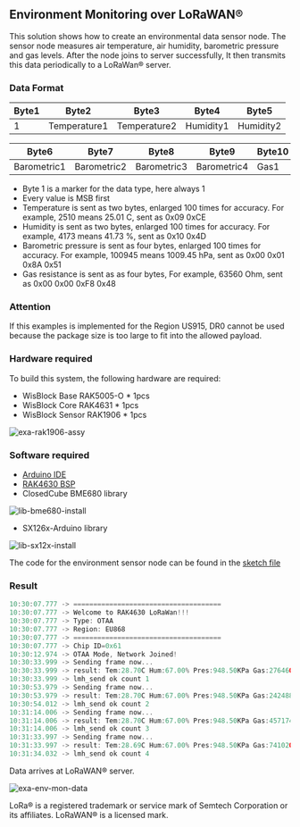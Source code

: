 ## Environment Monitoring over LoRaWAN®
This solution shows how to create an environmental data sensor node. The sensor node measures air temperature, air humidity, barometric pressure and gas levels. After the node joins to server successfully, It then transmits this data periodically to a LoRaWan® server. 

### Data Format 

| Byte1 | Byte2        | Byte3        | Byte4     | Byte5     |
| ----- | ------------ | ------------ | --------- | --------- |
| 1     | Temperature1 | Temperature2 | Humidity1 | Humidity2 |

| Byte6       | Byte7       | Byte8       | Byte9       | Byte10 | Byte11 | Byte12 | Byte13 |
| ----------- | ----------- | ----------- | ----------- | ------ | ------ | ------ | ------ |
| Barometric1 | Barometric2 | Barometric3 | Barometric4 | Gas1   | Gas2   | Gas3   | Gas4   |


  - Byte 1 is a marker for the data type, here always 1    
  - Every value is MSB first
  - Temperature is sent as two bytes, enlarged 100 times for accuracy. For example, 2510 means 25.01 C, sent as  0x09 0xCE
  - Humidity is sent as two bytes, enlarged 100 times for accuracy. For example, 4173 means 41.73 %, sent as  0x10 0x4D
  - Barometric pressure is sent as four bytes, enlarged 100 times for accuracy. For example, 100945 means 1009.45 hPa, sent as 0x00 0x01 0x8A 0x51
  - Gas resistance is sent as as four bytes,  For example, 63560 Ohm, sent as 0x00 0x00 0xF8 0x48

### Attention
If this examples is implemented for the Region US915, DR0 cannot be used because the package size is too large to fit into the allowed payload.    

### Hardware required
To build this system, the following hardware are required:

- WisBlock Base RAK5005-O * 1pcs   
- WisBlock Core RAK4631 * 1pcs   
- WisBlock Sensor RAK1906 * 1pcs    

![exa-rak1906-assy](../../../../assets/repo/exa-rak1906-assy.png)

### Software required



- [Arduino IDE](https://www.arduino.cc/en/Main/Software)
- [RAK4630 BSP](https://github.com/RAKWireless/RAK-nRF52-Arduino)    
- ClosedCube BME680 library

![lib-bme680-install](../../../../assets/Arduino/lib-bme680-install.png)

- SX126x-Arduino library

![lib-sx12x-install](../../../../assets/Arduino/lib-sx12x-install.png)

The code for the environment sensor node can be found in the [sketch file](https://github.com/RAKWireless/WisBlock/blob/master/examples/RAK4630/solutions/Environment_Monitoring/Environment_Monitoring.ino)

<!--
The code for the environment sensor node is as follows:
```cpp
#include <Arduino.h>
#include <LoRaWan-RAK4630.h> //http://librarymanager/ALL#SX126x-Arduino
#include <SPI.h>

#include <Wire.h>
#include "ClosedCube_BME680.h" //http://librarymanager/ALL#ClosedCube_BME680_Arduino
#include <U8g2lib.h>       //http://librarymanager/ALL#u8g2

U8G2_SSD1306_128X64_NONAME_F_HW_I2C u8g2(U8G2_R0);
ClosedCube_BME680 bme680;

// RAK4630 supply two LED
#ifndef LED_BUILTIN
#define LED_BUILTIN 35
#endif

#ifndef LED_BUILTIN2
#define LED_BUILTIN2 36
#endif

bool doOTAA = true;
#define SCHED_MAX_EVENT_DATA_SIZE APP_TIMER_SCHED_EVENT_DATA_SIZE /**< Maximum size of scheduler events. */
#define SCHED_QUEUE_SIZE 60  /**< Maximum number of events in the scheduler queue. */
#define LORAWAN_DATERATE DR_0 /*LoRaMac datarates definition, from DR_0 to DR_5*/
#define LORAWAN_TX_POWER TX_POWER_5 /*LoRaMac tx power definition, from TX_POWER_0 to TX_POWER_15*/
#define JOINREQ_NBTRIALS 3 /**< Number of trials for the join request. */
DeviceClass_t gCurrentClass = CLASS_A; /* class definition*/
lmh_confirm gCurrentConfirm = LMH_CONFIRMED_MSG; /* confirm/unconfirm packet definition*/
uint8_t gAppPort = LORAWAN_APP_PORT;   /* data port*/

/**@brief Structure containing LoRaWan parameters, needed for lmh_init()
 */
static lmh_param_t lora_param_init = {LORAWAN_ADR_ON, LORAWAN_DATERATE, LORAWAN_PUBLIC_NETWORK, JOINREQ_NBTRIALS, LORAWAN_TX_POWER, LORAWAN_DUTYCYCLE_OFF};

// Foward declaration
static void lorawan_has_joined_handler(void);
static void lorawan_rx_handler(lmh_app_data_t *app_data);
static void lorawan_confirm_class_handler(DeviceClass_t Class);
static void send_lora_frame(void);

/**@brief Structure containing LoRaWan callback functions, needed for lmh_init()
*/
static lmh_callback_t lora_callbacks = {BoardGetBatteryLevel, BoardGetUniqueId, BoardGetRandomSeed,
										lorawan_rx_handler, lorawan_has_joined_handler, lorawan_confirm_class_handler};

//OTAA keys
uint8_t nodeDeviceEUI[8] = {0x88, 0x88, 0x88, 0x88, 0x88, 0x88, 0x33, 0x33};
uint8_t nodeAppEUI[8] = {0xB8, 0x27, 0xEB, 0xFF, 0xFE, 0x39, 0x00, 0x00};
uint8_t nodeAppKey[16] = {0x88, 0x88, 0x88, 0x88, 0x88, 0x88, 0x88, 0x88, 0x88, 0x88, 0x88, 0x88, 0x22, 0x22, 0x22, 0x22};

// Private defination
#define LORAWAN_APP_DATA_BUFF_SIZE 64  /**< buffer size of the data to be transmitted. */
#define LORAWAN_APP_INTERVAL 20000 /**< Defines for user timer, the application data transmission interval. 20s, value in [ms]. */
static uint8_t m_lora_app_data_buffer[LORAWAN_APP_DATA_BUFF_SIZE]; //< Lora user application data buffer.
static lmh_app_data_t m_lora_app_data = {m_lora_app_data_buffer, 0, 0, 0, 0}; //< Lora user application data structure.

TimerEvent_t appTimer;
static uint32_t timers_init(void);
static uint32_t count = 0;
static uint32_t count_fail = 0;

void setup()
{
	pinMode(LED_BUILTIN, OUTPUT);
	digitalWrite(LED_BUILTIN, LOW);

  // Initialize LoRa chip.
  lora_rak4630_init();

	// Initialize Serial for debug output
	Serial.begin(115200);
	Serial.println("=====================================");
	Serial.println("Welcome to RAK4630 LoRaWan!!!");
  Serial.println("Type: OTAA");

#if defined(REGION_AS923)
    Serial.println("Region: AS923");
#elif defined(REGION_AU915)
    Serial.println("Region: AU915");
#elif defined(REGION_CN470)
    Serial.println("Region: CN470");
#elif defined(REGION_CN779)
    Serial.println("Region: CN779");
#elif defined(REGION_EU433)
    Serial.println("Region: EU433");
#elif defined(REGION_IN865)
    Serial.println("Region: IN865");
#elif defined(REGION_EU868)
    Serial.println("Region: EU868");
#elif defined(REGION_KR920)
    Serial.println("Region: KR920");
#elif defined(REGION_US915)
    Serial.println("Region: US915");
#elif defined(REGION_US915_HYBRID)
    Serial.println("Region: US915_HYBRID");
#else
    Serial.println("Please define a region in the compiler options.");
#endif
    Serial.println("=====================================");

  /* bme680 init */
  bme680_init();

  u8g2.begin();

	//creat a user timer to send data to server period
    uint32_t err_code;

  err_code = timers_init();
	if (err_code != 0)
	{
		Serial.printf("timers_init failed - %d\n", err_code);
	}

	// Setup the EUIs and Keys
	lmh_setDevEui(nodeDeviceEUI);
	lmh_setAppEui(nodeAppEUI);
	lmh_setAppKey(nodeAppKey);

	// Initialize LoRaWan
	err_code = lmh_init(&lora_callbacks, lora_param_init, doOTAA);
	if (err_code != 0)
	{
		Serial.printf("lmh_init failed - %d\n", err_code);
	}

	// Start Join procedure
  u8g2.clearBuffer();         // clear the internal memory
  u8g2.setFont(u8g2_font_ncenB10_tr); // choose a suitable font

  u8g2.drawStr(20, 39, "Joining ...");
  u8g2.sendBuffer(); // transfer internal memory to the display 
	lmh_join();
}

void loop()
{
	// Handle Radio events
	Radio.IrqProcess();
}

/**@brief LoRa function for handling HasJoined event.
 */
void lorawan_has_joined_handler(void)
{
  Serial.println("OTAA Mode, Network Joined!");
  u8g2.clearBuffer();         // clear the internal memory
  u8g2.setFont(u8g2_font_ncenB10_tr); // choose a suitable font

  u8g2.drawStr(20, 39, "Joined");
  u8g2.sendBuffer(); // transfer internal memory to the display
  //delay(2000);

  lmh_error_status ret = lmh_class_request(gCurrentClass);
	if (ret == LMH_SUCCESS)
  {
    delay(1000);
  	TimerSetValue(&appTimer, LORAWAN_APP_INTERVAL);
  	TimerStart(&appTimer);
  }
}

/**@brief Function for handling LoRaWan received data from Gateway
 *
 * @param[in] app_data  Pointer to rx data
 */
void lorawan_rx_handler(lmh_app_data_t *app_data)
{
	Serial.printf("LoRa Packet received on port %d, size:%d, rssi:%d, snr:%d, data:%s\n",
				  app_data->port, app_data->buffsize, app_data->rssi, app_data->snr, app_data->buffer);
}

void lorawan_confirm_class_handler(DeviceClass_t Class)
{
    Serial.printf("switch to class %c done\n", "ABC"[Class]);
    // Informs the server that switch has occurred ASAP
    m_lora_app_data.buffsize = 0;
    m_lora_app_data.port = gAppPort;
    lmh_send(&m_lora_app_data, gCurrentConfirm);
}

void send_lora_frame(void)
{
	if (lmh_join_status_get() != LMH_SET)
	{
		//Not joined, try again later
		return;
	}
  bme680_get();

    lmh_error_status error = lmh_send(&m_lora_app_data, gCurrentConfirm);
    if (error == LMH_SUCCESS)
    {
        count++;
        Serial.printf("lmh_send ok count %d\n", count);
    }
    else
    {
        count_fail++;
        Serial.printf("lmh_send fail count %d\n", count_fail);
    }
}

/**@brief Function for handling user timerout event.
 */
void tx_lora_periodic_handler(void)
{
   TimerSetValue(&appTimer, LORAWAN_APP_INTERVAL);
   TimerStart(&appTimer);
   Serial.println("Sending frame now...");
   send_lora_frame();
}

/**@brief Function for the Timer initialization.
 *
 * @details Initializes the timer module. This creates and starts application timers.
 */
uint32_t timers_init(void)
{
    TimerInit(&appTimer, tx_lora_periodic_handler);
    return 0;
}

void bme680_init()
{
  Wire.begin();
  bme680.init(0x76); // I2C address: 0x76 or 0x77
  bme680.reset();

  Serial.print("Chip ID=0x");
  Serial.println(bme680.getChipID(), HEX);

  // oversampling: humidity = x1, temperature = x2, pressure = x16
  bme680.setOversampling(BME680_OVERSAMPLING_X1, BME680_OVERSAMPLING_X2, BME680_OVERSAMPLING_X16);
  bme680.setIIRFilter(BME680_FILTER_3);
  bme680.setGasOn(300, 100); // 300 degree Celsius and 100 milliseconds 

  bme680.setForcedMode();
}
String data = "";
void bme680_get()
{
  char oled_data[32] = {0};
    Serial.print("result: ");
    uint32_t i = 0;
    memset(m_lora_app_data.buffer, 0, LORAWAN_APP_DATA_BUFF_SIZE);
    m_lora_app_data.port = gAppPort;

    double temp = bme680.readTemperature();
    double pres = bme680.readPressure();
    double hum = bme680.readHumidity();
      
    uint32_t gas = bme680.readGasResistance();

	data = "Tem:" + String(temp) + "C " + "Hum:" + String(hum) + "% " + "Pres:" + String(pres) + "KPa " + "Gas:" + String(gas) + "Ohms";
    Serial.println(data);

  // display bme680 sensor data on OLED
  u8g2.clearBuffer();         // clear the internal memory
  u8g2.setFont(u8g2_font_ncenB10_tr); // choose a suitable font

  memset(oled_data, 0, sizeof(oled_data));
  sprintf(oled_data, "T=%.2fC", temp);
  u8g2.drawStr(3, 15, oled_data);

  memset(oled_data, 0, sizeof(oled_data));
  snprintf(oled_data, 64, "RH=%.2f%%", hum);
  u8g2.drawStr(3, 30, oled_data);

  memset(oled_data, 0, sizeof(oled_data));
  sprintf(oled_data, "P=%.2fhPa", pres);
  u8g2.drawStr(3, 45, oled_data);

  memset(oled_data, 0, sizeof(oled_data));
  sprintf(oled_data, "G=%dOhms", gas);
  u8g2.drawStr(3, 60, oled_data);

  u8g2.sendBuffer(); // transfer internal memory to the display 
    
	uint16_t t = temp * 100;
	uint16_t h = hum * 100;
	uint32_t pre = pres * 100;
    
    //result: T=28.25C, RH=50.00%, P=958.57hPa, G=100406 Ohms
    m_lora_app_data.buffer[i++] = 0x01;
	m_lora_app_data.buffer[i++] = (uint8_t)(t >> 8);
    m_lora_app_data.buffer[i++] = (uint8_t)t;
	m_lora_app_data.buffer[i++] = (uint8_t)(h >> 8);
    m_lora_app_data.buffer[i++] = (uint8_t)h;
	m_lora_app_data.buffer[i++] = (uint8_t)((pre & 0xFF000000) >> 24);
	m_lora_app_data.buffer[i++] = (uint8_t)((pre & 0x00FF0000) >> 16);
	m_lora_app_data.buffer[i++] = (uint8_t)((pre & 0x0000FF00) >> 8);
    m_lora_app_data.buffer[i++] = (uint8_t)(pre & 0x000000FF);
	m_lora_app_data.buffer[i++] = (uint8_t)((gas & 0xFF000000) >> 24);
	m_lora_app_data.buffer[i++] = (uint8_t)((gas & 0x00FF0000) >> 16);
	m_lora_app_data.buffer[i++] = (uint8_t)((gas & 0x0000FF00) >> 8);
    m_lora_app_data.buffer[i++] = (uint8_t)(gas & 0x000000FF);
    m_lora_app_data.buffsize = i;
    bme680.setForcedMode();
}
```
-->
### Result

```js
10:30:07.777 -> =====================================
10:30:07.777 -> Welcome to RAK4630 LoRaWan!!!
10:30:07.777 -> Type: OTAA
10:30:07.777 -> Region: EU868
10:30:07.777 -> =====================================
10:30:07.777 -> Chip ID=0x61
10:30:12.974 -> OTAA Mode, Network Joined!
10:30:33.999 -> Sending frame now...
10:30:33.999 -> result: Tem:28.70C Hum:67.00% Pres:948.50KPa Gas:27646Ohms
10:30:33.999 -> lmh_send ok count 1
10:30:53.979 -> Sending frame now...
10:30:53.979 -> result: Tem:28.70C Hum:67.00% Pres:948.50KPa Gas:242488Ohms
10:30:54.012 -> lmh_send ok count 2
10:31:14.006 -> Sending frame now...
10:31:14.006 -> result: Tem:28.70C Hum:67.00% Pres:948.50KPa Gas:457174Ohms
10:31:14.006 -> lmh_send ok count 3
10:31:33.997 -> Sending frame now...
10:31:33.997 -> result: Tem:28.69C Hum:67.00% Pres:948.50KPa Gas:74102Ohms
10:31:34.032 -> lmh_send ok count 4

```

Data arrives at LoRaWAN® server.

![exa-env-mon-data](../../../../assets/Examples/exa-env-mon-data.png)





LoRa® is a registered trademark or service mark of Semtech Corporation or its affiliates. LoRaWAN® is a licensed mark.

